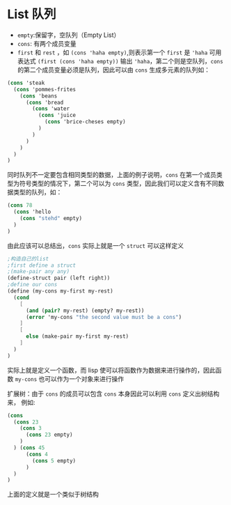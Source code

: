 # List 队列

* `empty`:保留字，空队列（Empty List）
* `cons`: 有两个成员变量
* `first` 和 `rest` ，如 `(cons 'haha empty)`,则表示第一个 `first` 是 `'haha` 可用表达式 `(first (cons 'haha empty))` 输出 `'haha`，第二个则是空队列，`cons` 的第二个成员变量必须是队列，因此可以由 `cons` 生成多元素的队列如：

```scheme
(cons 'steak
  (cons 'pommes-frites
    (cons 'beans
      (cons 'bread
        (cons 'water
          (cons 'juice
            (cons 'brice-cheses empty)
          )
        )
      )
    )
  )
)
```

同时队列不一定要包含相同类型的数据，上面的例子说明，`cons` 在第一个成员类型为符号类型的情况下，第二个可以为 `cons` 类型，因此我们可以定义含有不同数据类型的队列，如：

```scheme
(cons 78
  (cons 'hello
    (cons "stehd" empty)
  )
)
```

由此应该可以总结出，`cons` 实际上就是一个 `struct` 可以这样定义

```scheme
;构造自己的list
;first define a struct
;(make-pair any any)
(define-struct pair (left right))
;define our cons
(define (my-cons my-first my-rest)
  (cond
    [
      (and (pair? my-rest) (empty? my-rest))
      (error 'my-cons "the second value must be a cons")
    ]
    [
      else (make-pair my-first my-rest)
    ]
  )
)
```

实际上就是定义一个函数，而 lisp 使可以将函数作为数据来进行操作的，因此函数 `my-cons` 也可以作为一个对象来进行操作

扩展树：由于 `cons` 的成员可以包含 `cons` 本身因此可以利用 `cons` 定义出树结构来，
例如:

```scheme
(cons 
  (cons 23 
    (cons 3 
      (cons 23 empty)
    )
  ) (cons 45 
      (cons 4 
        (cons 5 empty)
      )
  )
)
```

上面的定义就是一个类似于树结构
